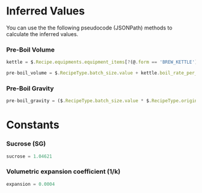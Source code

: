 # Inferred Values
 
You can use the the following pseudocode (JSONPath) methods to calculate the inferred values.

### Pre-Boil Volume

```javascript
kettle = $.Recipe.equipments.equipment_items[?(@.form == 'BREW_KETTLE')]
```

```javascript
pre-boil_volume = $.RecipeType.batch_size.value + kettle.boil_rate_per_hour.value
```

### Pre-Boil Gravity
```javascript
pre-boil_gravity = ($.RecipeType.batch_size.value * $.RecipeType.original_gravity.value) / pre-boil_volume
```

# Constants

### Sucrose (SG)
```javascript
sucrose = 1.04621
```
### Volumetric expansion coefficient (1/k)
```javascript
expansion = 0.0004
```
